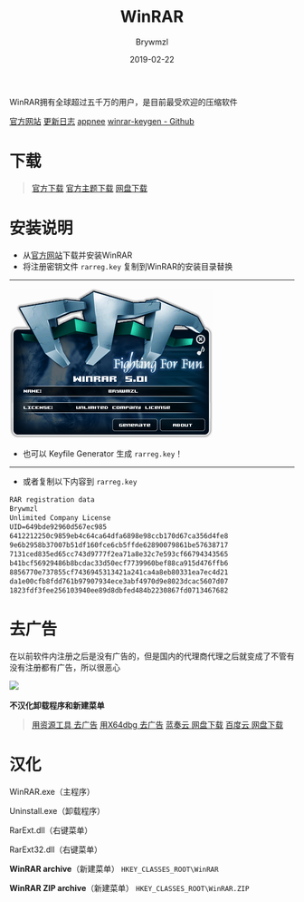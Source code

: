 ﻿---
layout:     post
title:      WinRAR
date:       2019-02-22
author:     Brywmzl
catalog: true
tags: [压缩工具]
categories: [系统工具]
---
WinRAR拥有全球超过五千万的用户，是目前最受欢迎的压缩软件

<!--more-->

[官方网站](https://www.rarlab.com)
[更新日志](https://www.rarlab.com/rarnew.htm)
[appnee](https://free.appnee.com/winrar-all-versions-universal-keygens-collection/)
[winrar-keygen - Github](https://github.com/DoubleLabyrinth/winrar-keygen)

# 下载
> [官方下载](https://www.rarlab.com/download.htm)
> [官方主题下载](https://www.rarlab.com/themes.htm)
> [网盘下载](https://pan.baidu.com/s/1SD3lYRDhfvKA9MdPB9mp7w)

# 安装说明

* 从[官方网站](https://www.rarlab.com)下载并安装WinRAR
* 将注册密钥文件 `rarreg.key` 复制到WinRAR的安装目录替换

---

![](/img/WinRAR/k.png)

* 也可以 Keyfile Generator 生成 `rarreg.key`！

---

* 或者复制以下内容到 `rarreg.key`

```
RAR registration data
Brywmzl
Unlimited Company License
UID=649bde92960d567ec985
6412212250c9859eb4c64ca64dfa6898e98ccb170d67ca356d4fe8
9e6b2958b37007b51df160fce6cb5ffde62890079861be57638717
7131ced835ed65cc743d9777f2ea71a8e32c7e593cf66794343565
b41bcf56929486b8bcdac33d50ecf7739960bef88ca915d476ffb6
8856770e737855cf7436945313421a241ca4a8eb80331ea7ec4d21
da1e00cfb8fdd761b97907934ece3abf4970d9e8023dcac5607d07
1823fdf3fee256103940ee89d8dbfed484b2230867fd0713467682
```

# 去广告

在以前软件内注册之后是没有广告的，但是国内的代理商代理之后就变成了不管有没有注册都有广告，所以很恶心

![](/img/WinRAR/57b2.png)

**不汉化卸载程序和新建菜单**

> [用资源工具 去广告](https://www.52pojie.cn/thread-656299-1-1.html)
> [用X64dbg 去广告](https://www.52pojie.cn/thread-630556-1-1.html)
> [蓝奏云 网盘下载](https://www.lanzous.com/b523971/)
> [百度云 网盘下载](https://pan.baidu.com/s/1SD3lYRDhfvKA9MdPB9mp7w#list/path=/App/WinRAR&parentPath=/App)

# 汉化

WinRAR.exe（主程序）

Uninstall.exe（卸载程序）

RarExt.dll（右键菜单）

RarExt32.dll（右键菜单）

**WinRAR archive**（新建菜单）
`HKEY_CLASSES_ROOT\WinRAR`

**WinRAR ZIP archive**（新建菜单）
`HKEY_CLASSES_ROOT\WinRAR.ZIP`
